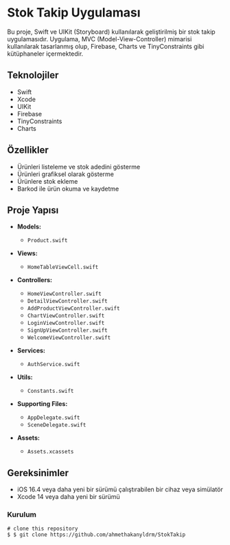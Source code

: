 # Stok Takip Uygulaması

Bu proje, Swift ve UIKit (Storyboard) kullanılarak geliştirilmiş bir stok takip uygulamasıdır. Uygulama, MVC (Model-View-Controller) mimarisi kullanılarak tasarlanmış olup, Firebase, Charts ve TinyConstraints gibi kütüphaneler içermektedir.

## Teknolojiler
- Swift
- Xcode 
- UIKit
- Firebase
- TinyConstraints
- Charts 

## Özellikler

- Ürünleri listeleme ve stok adedini gösterme
- Ürünleri grafiksel olarak gösterme
- Ürünlere stok ekleme
- Barkod ile ürün okuma ve kaydetme

## Proje Yapısı

- **Models:**
  - `Product.swift`
 
- **Views:**
  - `HomeTableViewCell.swift`


- **Controllers:**
  - `HomeViewController.swift`
  - `DetailViewController.swift`
  - `AddProductViewController.swift`
  - `ChartViewController.swift`
  - `LoginViewController.swift`
  - `SignUpViewController.swift`
  - `WelcomeViewController.swift`

- **Services:**
  - `AuthService.swift`
 
- **Utils:**
  - `Constants.swift`
  
- **Supporting Files:**
  - `AppDelegate.swift`
  - `SceneDelegate.swift`

- **Assets:**
  - `Assets.xcassets`

## Gereksinimler

- iOS 16.4 veya daha yeni bir sürümü çalıştırabilen bir cihaz veya simülatör
- Xcode 14 veya daha yeni bir sürümü

### Kurulum


```
# clone this repository
$ $ git clone https://github.com/ahmethakanyldrm/StokTakip
```
